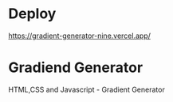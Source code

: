 # Deploy 
https://gradient-generator-nine.vercel.app/

# Gradiend Generator
HTML,CSS and Javascript - Gradient Generator
